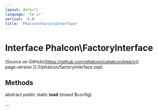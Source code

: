 ```yaml
---
layout: default
language: 'fa-ir'
version: '4.0'
title: 'Phalcon\FactoryInterface'
---
```


# Interface **Phalcon\FactoryInterface**

[Source on GitHub](https://github.com/phalcon/cphalcon/tree/v{{ page.version }}.0/phalcon/factoryinterface.zep)

## Methods

abstract public static **load** (*mixed* $config)

...